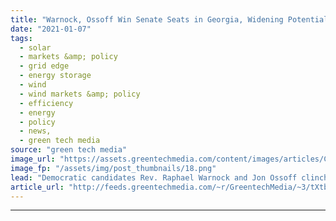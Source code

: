 ```yaml
---
title: "Warnock, Ossoff Win Senate Seats in Georgia, Widening Potential for Clean Energy Policy From Congress"
date: "2021-01-07"
tags: 
  - solar
  - markets &amp; policy
  - grid edge
  - energy storage
  - wind
  - wind markets &amp; policy
  - efficiency
  - energy
  - policy
  - news,
  - green tech media
source: "green tech media"
image_url: "https://assets.greentechmedia.com/content/images/articles/Capitol_Flag_Congress_XL.jpg"
image_fp: "/assets/img/post_thumbnails/18.png"
lead: "Democratic candidates Rev. Raphael Warnock and Jon Ossoff clinched victories in Georgia’s Tuesday runoff races for the U.S. Senate, according to the Associated Press, giving Democrats control of both chambers of Congress as President-elect Joe Biden  ..."
article_url: "http://feeds.greentechmedia.com/~r/GreentechMedia/~3/tXtbUR1Maug/warnock-ossoff-win-senate-seats-in-georgia-widening-potential-for-clean-energy-policy-from-congress"
---
```


---
